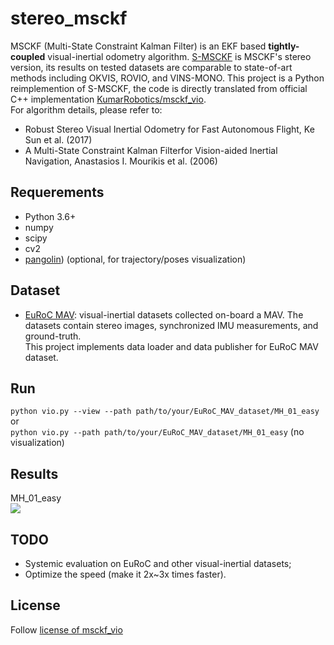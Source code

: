# stereo_msckf

MSCKF (Multi-State Constraint Kalman Filter) is an EKF based **tightly-coupled** visual-inertial odometry algorithm. [S-MSCKF](https://arxiv.org/abs/1712.00036) is MSCKF's stereo version, its results on tested datasets are comparable to state-of-art methods including OKVIS, ROVIO, and VINS-MONO. This project is a Python reimplemention of S-MSCKF, the code is directly translated from official C++ implementation [KumarRobotics/msckf_vio](https://github.com/KumarRobotics/msckf_vio).  
For algorithm details, please refer to:
* Robust Stereo Visual Inertial Odometry for Fast Autonomous Flight, Ke Sun et al. (2017)
* A Multi-State Constraint Kalman Filterfor Vision-aided Inertial Navigation, Anastasios I. Mourikis et al. (2006)  


## Requerements
* Python 3.6+
* numpy
* scipy
* cv2
* [pangolin](https://github.com/stevenlovegrove/Pangolin)) (optional, for trajectory/poses visualization)

## Dataset
* [EuRoC MAV](http://projects.asl.ethz.ch/datasets/doku.php?id=kmavvisualinertialdatasets): visual-inertial datasets collected on-board a MAV. The datasets contain stereo images, synchronized IMU measurements, and ground-truth.  
This project implements data loader and data publisher for EuRoC MAV dataset.

## Run  
`python vio.py --view --path path/to/your/EuRoC_MAV_dataset/MH_01_easy`  
or    
`python vio.py --path path/to/your/EuRoC_MAV_dataset/MH_01_easy` (no visualization)  

## Results
MH_01_easy  
![](imgs/euroc_mh_01_easy.png)

## TODO
* Systemic evaluation on EuRoC and other visual-inertial datasets;
* Optimize the speed (make it 2x~3x times faster).

## License
Follow [license of msckf_vio](https://github.com/KumarRobotics/msckf_vio/blob/master/LICENSE.txt)
